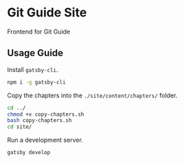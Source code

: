 # Git Guide Site

Frontend for Git Guide

## Usage Guide

Install `gatsby-cli`.

```bash
npm i -g gatsby-cli
```

Copy the chapters into the `./site/content/chapters/` folder.

```bash
cd ../
chmod +x copy-chapters.sh
bash copy-chapters.sh
cd site/
```

Run a development server.

```bash
gatsby develop
```
